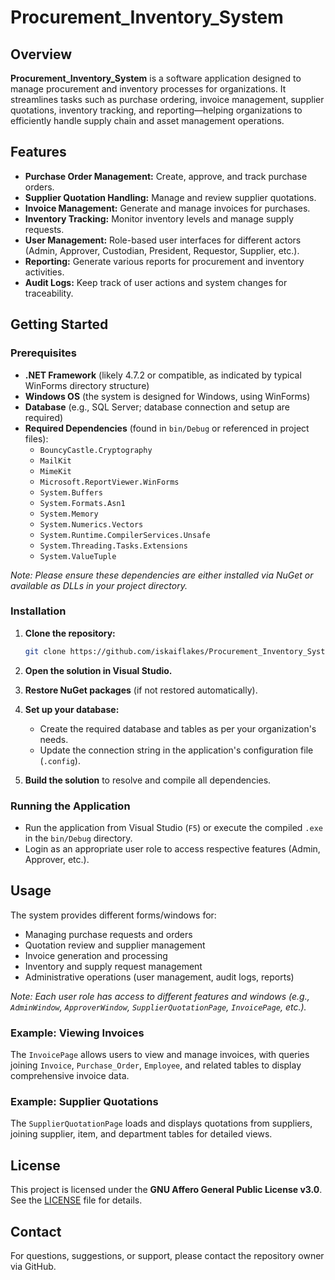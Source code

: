# Procurement_Inventory_System

## Overview

**Procurement_Inventory_System** is a software application designed to manage procurement and inventory processes for organizations. It streamlines tasks such as purchase ordering, invoice management, supplier quotations, inventory tracking, and reporting—helping organizations to efficiently handle supply chain and asset management operations.

## Features

- **Purchase Order Management:** Create, approve, and track purchase orders.
- **Supplier Quotation Handling:** Manage and review supplier quotations.
- **Invoice Management:** Generate and manage invoices for purchases.
- **Inventory Tracking:** Monitor inventory levels and manage supply requests.
- **User Management:** Role-based user interfaces for different actors (Admin, Approver, Custodian, President, Requestor, Supplier, etc.).
- **Reporting:** Generate various reports for procurement and inventory activities.
- **Audit Logs:** Keep track of user actions and system changes for traceability.

## Getting Started

### Prerequisites

- **.NET Framework** (likely 4.7.2 or compatible, as indicated by typical WinForms directory structure)
- **Windows OS** (the system is designed for Windows, using WinForms)
- **Database** (e.g., SQL Server; database connection and setup are required)
- **Required Dependencies** (found in `bin/Debug` or referenced in project files):
  - `BouncyCastle.Cryptography`
  - `MailKit`
  - `MimeKit`
  - `Microsoft.ReportViewer.WinForms`
  - `System.Buffers`
  - `System.Formats.Asn1`
  - `System.Memory`
  - `System.Numerics.Vectors`
  - `System.Runtime.CompilerServices.Unsafe`
  - `System.Threading.Tasks.Extensions`
  - `System.ValueTuple`

_Note: Please ensure these dependencies are either installed via NuGet or available as DLLs in your project directory._

### Installation

1. **Clone the repository:**

   ```sh
   git clone https://github.com/iskaiflakes/Procurement_Inventory_System.git
   ```

2. **Open the solution in Visual Studio.**
3. **Restore NuGet packages** (if not restored automatically).
4. **Set up your database:**
   - Create the required database and tables as per your organization's needs.
   - Update the connection string in the application's configuration file (`.config`).
5. **Build the solution** to resolve and compile all dependencies.

### Running the Application

- Run the application from Visual Studio (`F5`) or execute the compiled `.exe` in the `bin/Debug` directory.
- Login as an appropriate user role to access respective features (Admin, Approver, etc.).

## Usage

The system provides different forms/windows for:
- Managing purchase requests and orders
- Quotation review and supplier management
- Invoice generation and processing
- Inventory and supply request management
- Administrative operations (user management, audit logs, reports)

_Note: Each user role has access to different features and windows (e.g., `AdminWindow`, `ApproverWindow`, `SupplierQuotationPage`, `InvoicePage`, etc.)._

### Example: Viewing Invoices

The `InvoicePage` allows users to view and manage invoices, with queries joining `Invoice`, `Purchase_Order`, `Employee`, and related tables to display comprehensive invoice data.

### Example: Supplier Quotations

The `SupplierQuotationPage` loads and displays quotations from suppliers, joining supplier, item, and department tables for detailed views.

## License

This project is licensed under the **GNU Affero General Public License v3.0**. See the [LICENSE](LICENSE) file for details.

## Contact

For questions, suggestions, or support, please contact the repository owner via GitHub.
